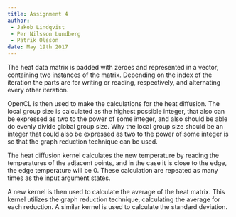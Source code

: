 ```yaml
---
title: Assignment 4
author:
 - Jakob Lindqvist
 - Per Nilsson Lundberg
 - Patrik Olsson
date: May 19th 2017
---
```


The heat data matrix is padded with zeroes and represented in a vector, containing two instances of the matrix. Depending on the index of the iteration the parts are for writing or reading, respectively, and alternating every other iteration.

OpenCL is then used to make the calculations for the heat diffusion. The local group size is calculated as the highest possible integer, that also can be expressed as two to the power of some integer, and also should be able do evenly divide global group size. Why the local group size should be an integer that could also be expressed as two to the power of some integer is so that the graph reduction technique can be used.

The heat diffusion kernel calculates the new temperature by reading the temperatures of the adjacent points, and in the case it is close to the edge, the edge temperature will be 0. These calculation are repeated as many times as the input argument states.

A new kernel is then used to calculate the average of the heat matrix. This kernel utilizes the graph reduction technique, calculating the average for each reduction. A similar kernel is used to calculate the standard deviation.



